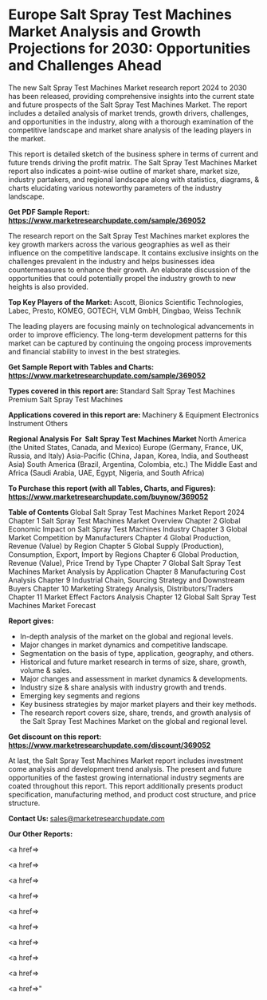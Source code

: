 # Europe Salt Spray Test Machines Market Analysis and Growth Projections for 2030: Opportunities and Challenges Ahead

The new Salt Spray Test Machines Market research report 2024 to 2030 has been released, providing comprehensive insights into the current state and future prospects of the Salt Spray Test Machines Market. The report includes a detailed analysis of market trends, growth drivers, challenges, and opportunities in the industry, along with a thorough examination of the competitive landscape and market share analysis of the leading players in the market.

This report is detailed sketch of the business sphere in terms of current and future trends driving the profit matrix. The Salt Spray Test Machines Market report also indicates a point-wise outline of market share, market size, industry partakers, and regional landscape along with statistics, diagrams, &amp; charts elucidating various noteworthy parameters of the industry landscape.

<strong><b>Get PDF Sample Report: <a href=https://www.marketresearchupdate.com/sample/369052>https://www.marketresearchupdate.com/sample/369052</a></b></strong>

The research report on the Salt Spray Test Machines market explores the key growth markers across the various geographies as well as their influence on the competitive landscape. It contains exclusive insights on the challenges prevalent in the industry and helps businesses idea countermeasures to enhance their growth. An elaborate discussion of the opportunities that could potentially propel the industry growth to new heights is also provided.

<strong><b>Top Key Players of the Market:
</b></strong>Ascott, Bionics Scientific Technologies, Labec, Presto, KOMEG, GOTECH, VLM GmbH, Dingbao, Weiss Technik<strong><b>
</b></strong>

The leading players are focusing mainly on technological advancements in order to improve efficiency. The long-term development patterns for this market can be captured by continuing the ongoing process improvements and financial stability to invest in the best strategies.

<strong><b>Get Sample Report with Tables and Charts: <a href=https://www.marketresearchupdate.com/sample/369052>https://www.marketresearchupdate.com/sample/369052</a></b></strong>

<strong><b>Types covered in this report are:
</b></strong>Standard Salt Spray Test Machines
Premium Salt Spray Test Machines<strong><b>
</b></strong>

<strong><b>Applications covered in this report are:
</b></strong>Machinery & Equipment
Electronics
Instrument
Others<strong><b>
</b></strong>

<strong><b>Regional Analysis For  Salt Spray Test Machines Market</b></strong><strong><b>
</b></strong>North America (the United States, Canada, and Mexico)
Europe (Germany, France, UK, Russia, and Italy)
Asia-Pacific (China, Japan, Korea, India, and Southeast Asia)
South America (Brazil, Argentina, Colombia, etc.)
The Middle East and Africa (Saudi Arabia, UAE, Egypt, Nigeria, and South Africa)

<strong><b>To Purchase this report (with all Tables, Charts, and Figures): <a href=https://www.marketresearchupdate.com/buynow/369052>https://www.marketresearchupdate.com/buynow/369052</a></b></strong>

<strong><b>Table of Contents</b></strong><strong><b>
</b></strong>Global Salt Spray Test Machines Market Report 2024
Chapter 1 Salt Spray Test Machines Market Overview
Chapter 2 Global Economic Impact on Salt Spray Test Machines Industry
Chapter 3 Global Market Competition by Manufacturers
Chapter 4 Global Production, Revenue (Value) by Region
Chapter 5 Global Supply (Production), Consumption, Export, Import by Regions
Chapter 6 Global Production, Revenue (Value), Price Trend by Type
Chapter 7 Global Salt Spray Test Machines Market Analysis by Application
Chapter 8 Manufacturing Cost Analysis
Chapter 9 Industrial Chain, Sourcing Strategy and Downstream Buyers
Chapter 10 Marketing Strategy Analysis, Distributors/Traders
Chapter 11 Market Effect Factors Analysis
Chapter 12 Global Salt Spray Test Machines Market Forecast

<strong><b>Report gives:</b></strong>

- In-depth analysis of the market on the global and regional levels.
- Major changes in market dynamics and competitive landscape.
- Segmentation on the basis of type, application, geography, and others.
- Historical and future market research in terms of size, share, growth, volume &amp; sales.
- Major changes and assessment in market dynamics &amp; developments.
- Industry size &amp; share analysis with industry growth and trends.
- Emerging key segments and regions
- Key business strategies by major market players and their key methods.
- The research report covers size, share, trends, and growth analysis of the Salt Spray Test Machines Market on the global and regional level.

<strong><b>Get discount on this report: <a href=https://www.marketresearchupdate.com/discount/369052>https://www.marketresearchupdate.com/discount/369052</a></b></strong>

At last, the Salt Spray Test Machines Market report includes investment come analysis and development trend analysis. The present and future opportunities of the fastest growing international industry segments are coated throughout this report. This report additionally presents product specification, manufacturing method, and product cost structure, and price structure.

<strong><b>Contact Us:
</b></strong>sales@marketresearchupdate.com

<strong>Our Other Reports:</strong>

<a href=></a>

<a href=></a>

<a href=></a>

<a href=></a>

<a href=></a>

<a href=></a>

<a href=></a>

<a href=></a>

<a href=></a>

<a href=></a>"
